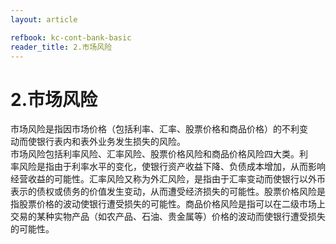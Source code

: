 ```yaml
---
layout: article

refbook: kc-cont-bank-basic
reader_title: 2.市场风险
---
```


# 2.市场风险

市场风险是指因市场价格（包括利率、汇率、股票价格和商品价格）的不利变<br />
    动而使银行表内和表外业务发生损失的风险。<br />
    市场风险包括利率风险、汇率风险、股票价格风险和商品价格风险四大类。利<br />
    率风险是指由于利率水平的变化，使银行资产收益下降、负债成本增加，从而影响<br />
    经营收益的可能性。汇率风险又称为外汇风险，是指由于汇率变动而使银行以外币<br />
    表示的债权或债务的价值发生变动，从而遭受经济损失的可能性。股票价格风险是<br />
    指股票价格的波动使银行遭受损失的可能性。商品价格风险是指可以在二级市场上<br />
    交易的某种实物产品（如农产品、石油、贵金属等）价格的波动而使银行遭受损失<br />
  的可能性。